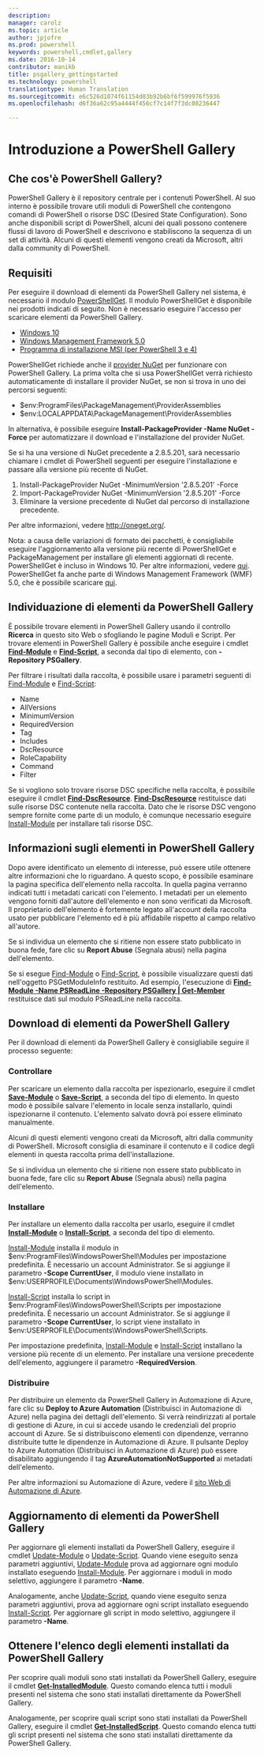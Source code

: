 ```yaml
---
description: 
manager: carolz
ms.topic: article
author: jpjofre
ms.prod: powershell
keywords: powershell,cmdlet,gallery
ms.date: 2016-10-14
contributor: manikb
title: psgallery_gettingstarted
ms.technology: powershell
translationtype: Human Translation
ms.sourcegitcommit: e6c526d1074f61154d03b92b6bf6f599976f5936
ms.openlocfilehash: d6f36a62c95a4444f456cf7c14f7f3dc08236447

---
```


# Introduzione a PowerShell Gallery

## Che cos'è PowerShell Gallery?

PowerShell Gallery è il repository centrale per i contenuti PowerShell.
Al suo interno è possibile trovare utili moduli di PowerShell che contengono comandi di PowerShell o risorse DSC (Desired State Configuration). Sono anche disponibili script di PowerShell, alcuni dei quali possono contenere flussi di lavoro di PowerShell e descrivono e stabiliscono la sequenza di un set di attività.
Alcuni di questi elementi vengono creati da Microsoft, altri dalla community di PowerShell.

## Requisiti

Per eseguire il download di elementi da PowerShell Gallery nel sistema, è necessario il modulo [PowerShellGet](http://go.microsoft.com/fwlink/?LinkID=760387&clcid=0x409). Il modulo PowerShellGet è disponibile nei prodotti indicati di seguito. Non è necessario eseguire l'accesso per scaricare elementi da PowerShell Gallery.

-   [Windows 10](http://go.microsoft.com/fwlink/?LinkID=624830&clcid=0x409)
-   [Windows Management Framework 5.0](http://go.microsoft.com/fwlink/?LinkId=398175)
-   [Programma di installazione MSI (per PowerShell 3 e 4)](http://go.microsoft.com/fwlink/?LinkID=746217&clcid=0x409)

PowerShellGet richiede anche il [provider NuGet](http://go.microsoft.com/fwlink/?LinkId=722208) per funzionare con PowerShell Gallery. La prima volta che si usa PowerShellGet verrà richiesto automaticamente di installare il provider NuGet, se non si trova in uno dei percorsi seguenti:

-   $env:ProgramFiles\\PackageManagement\\ProviderAssemblies
-   $env:LOCALAPPDATA\\PackageManagement\\ProviderAssemblies

In alternativa, è possibile eseguire **Install-PackageProvider -Name NuGet -Force** per automatizzare il download e l'installazione del provider NuGet.

  
Se si ha una versione di NuGet precedente a 2.8.5.201, sarà necessario chiamare i cmdlet di PowerShell seguenti per eseguire l'installazione e passare alla versione più recente di NuGet.

1.  Install-PackageProvider NuGet -MinimumVersion '2.8.5.201' -Force
2.  Import-PackageProvider NuGet -MinimumVersion '2.8.5.201' -Force
3.  Eliminare la versione precedente di NuGet dal percorso di installazione precedente.

Per altre informazioni, vedere <http://oneget.org/>.

  
Nota: a causa delle variazioni di formato dei pacchetti, è consigliabile eseguire l'aggiornamento alla versione più recente di PowerShellGet e PackageManagement per installare gli elementi aggiornati di recente. PowerShellGet è incluso in Windows 10. Per altre informazioni, vedere [qui](http://go.microsoft.com/fwlink/?LinkID=624830&clcid=0x409).
PowerShellGet fa anche parte di Windows Management Framework (WMF) 5.0, che è possibile scaricare [qui](http://go.microsoft.com/fwlink/?LinkId=398175).

## Individuazione di elementi da PowerShell Gallery

È possibile trovare elementi in PowerShell Gallery usando il controllo **Ricerca** in questo sito Web o sfogliando le pagine Moduli e Script. Per trovare elementi in PowerShell Gallery è possibile anche eseguire i cmdlet [**Find-Module**](http://go.microsoft.com/fwlink/?LinkID=760387&clcid=0x409) e [**Find-Script**](http://go.microsoft.com/fwlink/?LinkID=760387&clcid=0x409), a seconda dal tipo di elemento, con **-Repository PSGallery**.

Per filtrare i risultati dalla raccolta, è possibile usare i parametri seguenti di [Find-Module](http://go.microsoft.com/fwlink/?LinkID=760387&clcid=0x409) e [Find-Script](http://go.microsoft.com/fwlink/?LinkID=760387&clcid=0x409):

- Name
- AllVersions
- MinimumVersion
- RequiredVersion
- Tag
- Includes
- DscResource
- RoleCapability
- Command
- Filter

Se si vogliono solo trovare risorse DSC specifiche nella raccolta, è possibile eseguire il cmdlet [**Find-DscResource**](http://go.microsoft.com/fwlink/?LinkID=760387&clcid=0x409).
[**Find-DscResource**](http://go.microsoft.com/fwlink/?LinkID=760387&clcid=0x409) restituisce dati sulle risorse DSC contenute nella raccolta. Dato che le risorse DSC vengono sempre fornite come parte di un modulo, è comunque necessario eseguire [Install-Module](http://go.microsoft.com/fwlink/?LinkID=760387&clcid=0x409) per installare tali risorse DSC.

## Informazioni sugli elementi in PowerShell Gallery

Dopo avere identificato un elemento di interesse, può essere utile ottenere altre informazioni che lo riguardano. A questo scopo, è possibile esaminare la pagina specifica dell'elemento nella raccolta. In quella pagina verranno indicati tutti i metadati caricati con l'elemento. I metadati per un elemento vengono forniti dall'autore dell'elemento e non sono verificati da Microsoft. Il proprietario dell'elemento è fortemente legato all'account della raccolta usato per pubblicare l'elemento ed è più affidabile rispetto al campo relativo all'autore.

Se si individua un elemento che si ritiene non essere stato pubblicato in buona fede, fare clic su **Report Abuse** (Segnala abusi) nella pagina dell'elemento.

Se si esegue [Find-Module](http://go.microsoft.com/fwlink/?LinkID=760387&clcid=0x409) o [Find-Script](http://go.microsoft.com/fwlink/?LinkID=760387&clcid=0x409), è possibile visualizzare questi dati nell'oggetto PSGetModuleInfo restituito. Ad esempio, l'esecuzione di [**Find-Module -Name PSReadLine -Repository PSGallery | Get-Member**](http://go.microsoft.com/fwlink/?LinkID=760387&clcid=0x409) restituisce dati sul modulo PSReadLine nella raccolta.

## Download di elementi da PowerShell Gallery

Per il download di elementi da PowerShell Gallery è consigliabile seguire il processo seguente:

### Controllare

Per scaricare un elemento dalla raccolta per ispezionarlo, eseguire il cmdlet [**Save-Module**](http://go.microsoft.com/fwlink/?LinkID=760387&clcid=0x409) o [**Save-Script**](http://go.microsoft.com/fwlink/?LinkID=760387&clcid=0x409), a seconda del tipo di elemento. In questo modo è possibile salvare l'elemento in locale senza installarlo, quindi ispezionarne il contenuto. L'elemento salvato dovrà poi essere eliminato manualmente.

Alcuni di questi elementi vengono creati da Microsoft, altri dalla community di PowerShell. Microsoft consiglia di esaminare il contenuto e il codice degli elementi in questa raccolta prima dell'installazione.

Se si individua un elemento che si ritiene non essere stato pubblicato in buona fede, fare clic su **Report Abuse** (Segnala abusi) nella pagina dell'elemento.

### Installare

Per installare un elemento dalla raccolta per usarlo, eseguire il cmdlet [**Install-Module**](http://go.microsoft.com/fwlink/?LinkID=760387&clcid=0x409) o [**Install-Script**](http://go.microsoft.com/fwlink/?LinkID=760387&clcid=0x409), a seconda del tipo di elemento.

[Install-Module](http://go.microsoft.com/fwlink/?LinkID=760387&clcid=0x409) installa il modulo in $env:ProgramFiles\\WindowsPowerShell\\Modules per impostazione predefinita. È necessario un account Administrator. Se si aggiunge il parametro **-Scope CurrentUser**, il modulo viene installato in $env:USERPROFILE\\Documents\\WindowsPowerShell\\Modules.

[Install-Script](http://go.microsoft.com/fwlink/?LinkID=760387&clcid=0x409) installa lo script in $env:ProgramFiles\\WindowsPowerShell\\Scripts per impostazione predefinita. È necessario un account Administrator. Se si aggiunge il parametro **-Scope CurrentUser**, lo script viene installato in $env:USERPROFILE\\Documents\\WindowsPowerShell\\Scripts.

Per impostazione predefinita, [Install-Module](http://go.microsoft.com/fwlink/?LinkID=760387&clcid=0x409) e [Install-Script](http://go.microsoft.com/fwlink/?LinkID=760387&clcid=0x409) installano la versione più recente di un elemento. Per installare una versione precedente dell'elemento, aggiungere il parametro **-RequiredVersion**.

### Distribuire

Per distribuire un elemento da PowerShell Gallery in Automazione di Azure, fare clic su **Deploy to Azure Automation** (Distribuisci in Automazione di Azure) nella pagina dei dettagli dell'elemento. Si verrà reindirizzati al portale di gestione di Azure, in cui si accede usando le credenziali del proprio account di Azure. Se si distribuiscono elementi con dipendenze, verranno distribuite tutte le dipendenze in Automazione di Azure. Il pulsante Deploy to Azure Automation (Distribuisci in Automazione di Azure) può essere disabilitato aggiungendo il tag **AzureAutomationNotSupported** ai metadati dell'elemento.

Per altre informazioni su Automazione di Azure, vedere il [sito Web di Automazione di Azure](http://azure.microsoft.com/en-us/services/automation/).

## Aggiornamento di elementi da PowerShell Gallery

Per aggiornare gli elementi installati da PowerShell Gallery, eseguire il cmdlet [Update-Module](http://go.microsoft.com/fwlink/?LinkID=760387&clcid=0x409) o [Update-Script](http://go.microsoft.com/fwlink/?LinkID=760387&clcid=0x409). Quando viene eseguito senza parametri aggiuntivi, [Update-Module](http://go.microsoft.com/fwlink/?LinkID=760387&clcid=0x409) prova ad aggiornare ogni modulo installato eseguendo [Install-Module](http://go.microsoft.com/fwlink/?LinkID=760387&clcid=0x409).
Per aggiornare i moduli in modo selettivo, aggiungere il parametro **-Name**.

Analogamente, anche [Update-Script](http://go.microsoft.com/fwlink/?LinkID=760387&clcid=0x409), quando viene eseguito senza parametri aggiuntivi, prova ad aggiornare ogni script installato eseguendo [Install-Script](http://go.microsoft.com/fwlink/?LinkID=760387&clcid=0x409).
Per aggiornare gli script in modo selettivo, aggiungere il parametro **-Name**.

## Ottenere l'elenco degli elementi installati da PowerShell Gallery

Per scoprire quali moduli sono stati installati da PowerShell Gallery, eseguire il cmdlet [**Get-InstalledModule**](http://go.microsoft.com/fwlink/?LinkID=760387&clcid=0x409). Questo comando elenca tutti i moduli presenti nel sistema che sono stati installati direttamente da PowerShell Gallery.

Analogamente, per scoprire quali script sono stati installati da PowerShell Gallery, eseguire il cmdlet [**Get-InstalledScript**](http://go.microsoft.com/fwlink/?LinkID=760387&clcid=0x409). Questo comando elenca tutti gli script presenti nel sistema che sono stati installati direttamente da PowerShell Gallery.




<!--HONumber=Oct16_HO2-->


